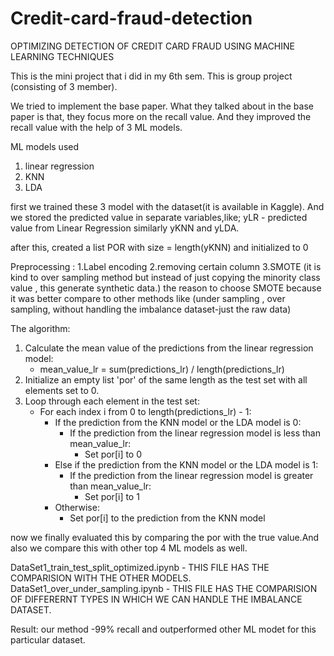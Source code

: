 # Credit-card-fraud-detection
OPTIMIZING DETECTION OF CREDIT CARD FRAUD USING MACHINE LEARNING TECHNIQUES

This is the mini project that i did in my 6th sem.
This is group project (consisting of 3 member).

We tried to implement the base paper.
What they talked about in the base paper is that, they focus more on the recall value. And they improved the recall value with the help of 3 ML models.

ML models used
1. linear regression
2. KNN
3. LDA

first we trained these 3 model with the dataset(it is available in Kaggle).
And we stored the predicted value in separate variables,like;
	yLR - predicted value from Linear Regression
	similarly yKNN and yLDA.

after this, created a list POR with size = length(yKNN) and initialized to 0

Preprocessing :
	1.Label encoding
	2.removing certain column
	3.SMOTE (it is kind to over sampling method but instead of just copying the minority class value , this generate synthetic data.)
	  the reason to choose SMOTE because it was better compare to other methods like (under sampling , over sampling, without handling the imbalance dataset-just the raw data)

The algorithm:
1. Calculate the mean value of the predictions from the linear regression model:
   - mean_value_lr = sum(predictions_lr) / length(predictions_lr)
2. Initialize an empty list 'por' of the same length as the test set with all elements set to 0.
3. Loop through each element in the test set:
   - For each index i from 0 to length(predictions_lr) - 1:
       - If the prediction from the KNN model or the LDA model is 0:
           - If the prediction from the linear regression model is less than mean_value_lr:
               - Set por[i] to 0
       - Else if the prediction from the KNN model or the LDA model is 1:
           - If the prediction from the linear regression model is greater than mean_value_lr:
               - Set por[i] to 1
       - Otherwise:
           - Set por[i] to the prediction from the KNN model

now we finally evaluated this by comparing the por with the true value.And also we compare this with other top 4 ML models as well.

DataSet1_train_test_split_optimized.ipynb - THIS FILE HAS THE COMPARISION WITH THE OTHER MODELS.
DataSet1_over_under_sampling.ipynb - THIS FILE HAS THE COMPARISION OF DIFFERERNT TYPES IN WHICH WE CAN HANDLE THE IMBALANCE DATASET.


Result:
our method -99% recall and outperformed other ML modet for this particular dataset.
